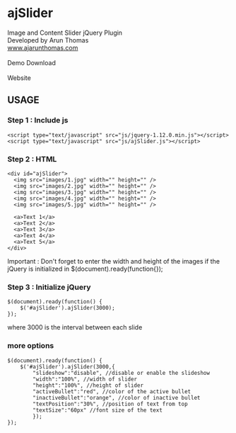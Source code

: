 # ajSlider
Image and Content Slider jQuery Plugin
<br>
Developed by Arun Thomas
<br>
www.ajarunthomas.com
<br>
<br>
<a href="http://www.ajarunthomas.com/jquery/ajSlider/demo/" target="_blank" style="text-decoration:none">Demo</a>
<a download href="http://www.ajarunthomas.com/files/ajSlider.js" target="_blank" style="text-decoration:none">Download</a>
<br><br>
<a href="http://www.ajarunthomas.com/jquery/ajSlider/" target="_blank" style="text-decoration:none">Website</a>
## USAGE
### Step 1 : Include js
```
<script type="text/javascript" src="js/jquery-1.12.0.min.js"></script>
<script type="text/javascript" src="js/ajSlider.js"></script>
```
### Step 2 : HTML
```
<div id="ajSlider">
  <img src="images/1.jpg" width="" height="" />
  <img src="images/2.jpg" width="" height="" />
  <img src="images/3.jpg" width="" height="" />
  <img src="images/4.jpg" width="" height="" />
  <img src="images/5.jpg" width="" height="" />
  
  <a>Text 1</a>
  <a>Text 2</a>
  <a>Text 3</a>
  <a>Text 4</a>
  <a>Text 5</a>
</div>
```
Important : Don't forget to enter the width and height of the images if the jQuery is initialized in $(document).ready(function{});
<br>
### Step 3 : Initialize jQuery
```
$(document).ready(function() {
    $('#ajSlider').ajSlider(3000);
});
```
where 3000 is the interval between each slide
### more options
```
$(document).ready(function() {
    $('#ajSlider').ajSlider(3000,{
		"slideshow":"disable", //disable or enable the slideshow
		"width":"100%", //width of slider
		"height":"100%", //height of slider
		"activeBullet":"red", //color of the active bullet
		"inactiveBullet":"orange", //color of inactive bullet
		"textPosition":"30%", //position of text from top
		"textSize":"60px" //font size of the text
		});
});
```
